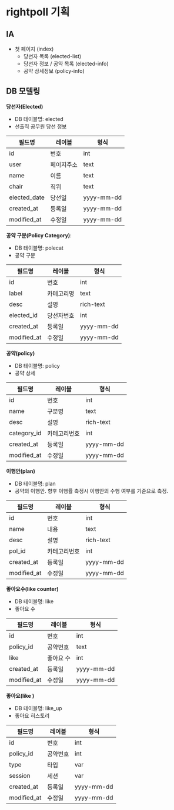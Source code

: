 # rightpoll 기획

## IA

* 첫 페이지 (index)
  * 당선자 목록 (elected-list)
  * 당선자 정보 / 공약 목록 (elected-info)
  * 공약 상세정보 (policy-info)

## DB 모델링

**당선자(Elected)**

* DB 테이블명: elected
* 선출직 공무원 당선 정보

필드명|레이블|형식
---|---|---
id|번호|int
user|페이지주소|text
name|이름|text
chair|직위|text
elected_date|당선일|yyyy-mm-dd
created_at|등록일|yyyy-mm-dd
modified_at|수정일|yyyy-mm-dd

**공약 구분(Policy Category)**:

* DB 테이블명: polecat
* 공약 구분

필드명|레이블|형식
---|---|---
id|번호|int
label|카테고리명|text
desc|설명|rich-text
elected_id|당선자번호|int
created_at|등록일|yyyy-mm-dd
modified_at|수정일|yyyy-mm-dd

**공약(policy)**

* DB 테이블명: policy
* 공약 상세

필드명|레이블|형식
---|---|---
id|번호|int
name|구분명|text
desc|설명|rich-text
category_id|카테고리번호|int
created_at|등록일|yyyy-mm-dd
modified_at|수정일|yyyy-mm-dd

**이행안(plan)**

* DB 테이블명: plan
* 공약의 이행안. 향후 이행률 측정시 이행안의 수행 여부를 기준으로 측정.

필드명|레이블|형식
---|---|---
id|번호|int
name|내용|text
desc|설명|rich-text
pol_id|카테고리번호|int
created_at|등록일|yyyy-mm-dd
modified_at|수정일|yyyy-mm-dd

**좋아요수(like counter)**

* DB 테이블명: like
* 좋아요 수

필드명|레이블|형식
---|---|---
id|번호|int
policy_id|공약번호|text
like|좋아요 수|int
created_at|등록일|yyyy-mm-dd
modified_at|수정일|yyyy-mm-dd

**좋아요(like )**

* DB 테이블명: like_up
* 좋아요 히스토리

필드명|레이블|형식
---|---|---
id|번호|int
policy_id|공약번호|int
type|타입|var|(done,cancel)
session|세션|var
created_at|등록일|yyyy-mm-dd
modified_at|수정일|yyyy-mm-dd
